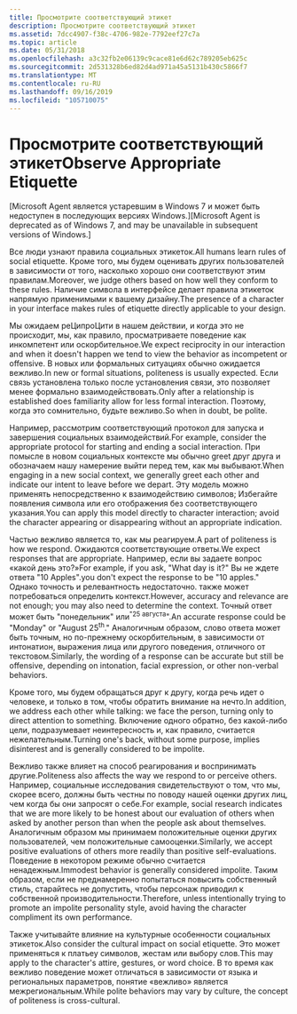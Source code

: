 ```yaml
---
title: Просмотрите соответствующий этикет
description: Просмотрите соответствующий этикет
ms.assetid: 7dcc4907-f38c-4706-982e-7792eef27c7a
ms.topic: article
ms.date: 05/31/2018
ms.openlocfilehash: a3c32fb2e06139c9cace81e6d62c789205eb625c
ms.sourcegitcommit: 2d531328b6ed82d4ad971a45a5131b430c5866f7
ms.translationtype: MT
ms.contentlocale: ru-RU
ms.lasthandoff: 09/16/2019
ms.locfileid: "105710075"
---
```

# <a name="observe-appropriate-etiquette"></a><span data-ttu-id="50a69-103">Просмотрите соответствующий этикет</span><span class="sxs-lookup"><span data-stu-id="50a69-103">Observe Appropriate Etiquette</span></span>

<span data-ttu-id="50a69-104">\[Microsoft Agent является устаревшим в Windows 7 и может быть недоступен в последующих версиях Windows.\]</span><span class="sxs-lookup"><span data-stu-id="50a69-104">\[Microsoft Agent is deprecated as of Windows 7, and may be unavailable in subsequent versions of Windows.\]</span></span>

<span data-ttu-id="50a69-105">Все люди узнают правила социальных этикеток.</span><span class="sxs-lookup"><span data-stu-id="50a69-105">All humans learn rules of social etiquette.</span></span> <span data-ttu-id="50a69-106">Кроме того, мы будем оценивать других пользователей в зависимости от того, насколько хорошо они соответствуют этим правилам.</span><span class="sxs-lookup"><span data-stu-id="50a69-106">Moreover, we judge others based on how well they conform to these rules.</span></span> <span data-ttu-id="50a69-107">Наличие символа в интерфейсе делает правила этикеток напрямую применимыми к вашему дизайну.</span><span class="sxs-lookup"><span data-stu-id="50a69-107">The presence of a character in your interface makes rules of etiquette directly applicable to your design.</span></span>

<span data-ttu-id="50a69-108">Мы ожидаем реЦипроЦити в нашем действии, и когда это не происходит, мы, как правило, просматриваете поведение как инкомпетент или оскорбительное.</span><span class="sxs-lookup"><span data-stu-id="50a69-108">We expect reciprocity in our interaction and when it doesn't happen we tend to view the behavior as incompetent or offensive.</span></span> <span data-ttu-id="50a69-109">В новых или формальных ситуациях обычно ожидается вежливо.</span><span class="sxs-lookup"><span data-stu-id="50a69-109">In new or formal situations, politeness is usually expected.</span></span> <span data-ttu-id="50a69-110">Если связь установлена только после установления связи, это позволяет менее формально взаимодействовать.</span><span class="sxs-lookup"><span data-stu-id="50a69-110">Only after a relationship is established does familiarity allow for less formal interaction.</span></span> <span data-ttu-id="50a69-111">Поэтому, когда это сомнительно, будьте вежливо.</span><span class="sxs-lookup"><span data-stu-id="50a69-111">So when in doubt, be polite.</span></span>

<span data-ttu-id="50a69-112">Например, рассмотрим соответствующий протокол для запуска и завершения социальных взаимодействий.</span><span class="sxs-lookup"><span data-stu-id="50a69-112">For example, consider the appropriate protocol for starting and ending a social interaction.</span></span> <span data-ttu-id="50a69-113">При помысле в новом социальных контексте мы обычно greet друг друга и обозначаем нашу намерение выйти перед тем, как мы выбывают.</span><span class="sxs-lookup"><span data-stu-id="50a69-113">When engaging in a new social context, we generally greet each other and indicate our intent to leave before we depart.</span></span> <span data-ttu-id="50a69-114">Эту модель можно применять непосредственно к взаимодействию символов; Избегайте появления символа или его отображения без соответствующего указания.</span><span class="sxs-lookup"><span data-stu-id="50a69-114">You can apply this model directly to character interaction; avoid the character appearing or disappearing without an appropriate indication.</span></span>

<span data-ttu-id="50a69-115">Частью вежливо является то, как мы реагируем.</span><span class="sxs-lookup"><span data-stu-id="50a69-115">A part of politeness is how we respond.</span></span> <span data-ttu-id="50a69-116">Ожидаются соответствующие ответы.</span><span class="sxs-lookup"><span data-stu-id="50a69-116">We expect responses that are appropriate.</span></span> <span data-ttu-id="50a69-117">Например, если вы задаете вопрос «какой день это?»</span><span class="sxs-lookup"><span data-stu-id="50a69-117">For example, if you ask, "What day is it?"</span></span> <span data-ttu-id="50a69-118">Вы не ждете ответа "10 Apples".</span><span class="sxs-lookup"><span data-stu-id="50a69-118">you don't expect the response to be "10 apples."</span></span> <span data-ttu-id="50a69-119">Однако точность и релевантность недостаточно. также может потребоваться определить контекст.</span><span class="sxs-lookup"><span data-stu-id="50a69-119">However, accuracy and relevance are not enough; you may also need to determine the context.</span></span> <span data-ttu-id="50a69-120">Точный ответ может быть "понедельник" или<sup>"25 августа</sup>".</span><span class="sxs-lookup"><span data-stu-id="50a69-120">An accurate response could be "Monday" or "August 25<sup>th</sup>."</span></span> <span data-ttu-id="50a69-121">Аналогичным образом, слово ответа может быть точным, но по-прежнему оскорбительным, в зависимости от интонатион, выражения лица или другого поведения, отличного от текстовом.</span><span class="sxs-lookup"><span data-stu-id="50a69-121">Similarly, the wording of a response can be accurate but still be offensive, depending on intonation, facial expression, or other non-verbal behaviors.</span></span>

<span data-ttu-id="50a69-122">Кроме того, мы будем обращаться друг к другу, когда речь идет о человеке, и только в том, чтобы обратить внимание на нечто.</span><span class="sxs-lookup"><span data-stu-id="50a69-122">In addition, we address each other while talking: we face the person, turning only to direct attention to something.</span></span> <span data-ttu-id="50a69-123">Включение одного обратно, без какой-либо цели, подразумевает неинтересность и, как правило, считается нежелательным.</span><span class="sxs-lookup"><span data-stu-id="50a69-123">Turning one's back, without some purpose, implies disinterest and is generally considered to be impolite.</span></span>

<span data-ttu-id="50a69-124">Вежливо также влияет на способ реагирования и воспринимать другие.</span><span class="sxs-lookup"><span data-stu-id="50a69-124">Politeness also affects the way we respond to or perceive others.</span></span> <span data-ttu-id="50a69-125">Например, социальные исследования свидетельствуют о том, что мы, скорее всего, должны быть честны по поводу нашей оценки других лиц, чем когда бы они запросят о себе.</span><span class="sxs-lookup"><span data-stu-id="50a69-125">For example, social research indicates that we are more likely to be honest about our evaluation of others when asked by another person than when the people ask about themselves.</span></span> <span data-ttu-id="50a69-126">Аналогичным образом мы принимаем положительные оценки других пользователей, чем положительные самооценки.</span><span class="sxs-lookup"><span data-stu-id="50a69-126">Similarly, we accept positive evaluations of others more readily than positive self-evaluations.</span></span> <span data-ttu-id="50a69-127">Поведение в некотором режиме обычно считается ненадежным.</span><span class="sxs-lookup"><span data-stu-id="50a69-127">Immodest behavior is generally considered impolite.</span></span> <span data-ttu-id="50a69-128">Таким образом, если не преднамеренно попытаться повысить собственный стиль, старайтесь не допустить, чтобы персонаж приводил к собственной производительности.</span><span class="sxs-lookup"><span data-stu-id="50a69-128">Therefore, unless intentionally trying to promote an impolite personality style, avoid having the character compliment its own performance.</span></span>

<span data-ttu-id="50a69-129">Также учитывайте влияние на культурные особенности социальных этикеток.</span><span class="sxs-lookup"><span data-stu-id="50a69-129">Also consider the cultural impact on social etiquette.</span></span> <span data-ttu-id="50a69-130">Это может применяться к платьеу символов, жестам или выбору слов.</span><span class="sxs-lookup"><span data-stu-id="50a69-130">This may apply to the character's attire, gestures, or word choice.</span></span> <span data-ttu-id="50a69-131">В то время как вежливо поведение может отличаться в зависимости от языка и региональных параметров, понятие «вежливо» является межрегиональным.</span><span class="sxs-lookup"><span data-stu-id="50a69-131">While polite behaviors may vary by culture, the concept of politeness is cross-cultural.</span></span>

 

 




